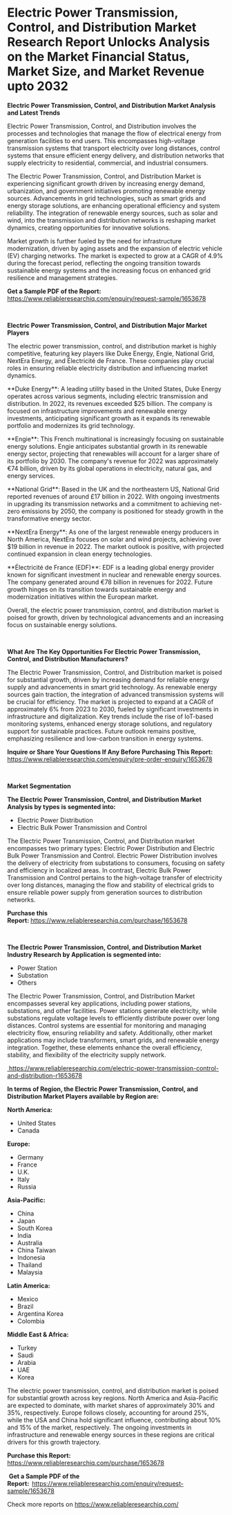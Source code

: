 <p><h1>Electric Power Transmission, Control, and Distribution Market Research Report Unlocks Analysis on the Market Financial Status, Market Size, and Market Revenue upto 2032</h1></p><p><strong>Electric Power Transmission, Control, and Distribution Market Analysis and Latest Trends</strong></p>
<p><p>Electric Power Transmission, Control, and Distribution involves the processes and technologies that manage the flow of electrical energy from generation facilities to end users. This encompasses high-voltage transmission systems that transport electricity over long distances, control systems that ensure efficient energy delivery, and distribution networks that supply electricity to residential, commercial, and industrial consumers.</p><p>The Electric Power Transmission, Control, and Distribution Market is experiencing significant growth driven by increasing energy demand, urbanization, and government initiatives promoting renewable energy sources. Advancements in grid technologies, such as smart grids and energy storage solutions, are enhancing operational efficiency and system reliability. The integration of renewable energy sources, such as solar and wind, into the transmission and distribution networks is reshaping market dynamics, creating opportunities for innovative solutions.</p><p>Market growth is further fueled by the need for infrastructure modernization, driven by aging assets and the expansion of electric vehicle (EV) charging networks. The market is expected to grow at a CAGR of 4.9% during the forecast period, reflecting the ongoing transition towards sustainable energy systems and the increasing focus on enhanced grid resilience and management strategies.</p></p>
<p><strong>Get a Sample PDF of the Report:&nbsp;</strong> <a href="https://www.reliableresearchiq.com/enquiry/request-sample/1653678?utm_campaign=3308&utm_medium=2&utm_source=Github&utm_content=ia&utm_term=07042025&utm_id=electric-power-transmission-control-and-distribution">https://www.reliableresearchiq.com/enquiry/request-sample/1653678</a></p>
<p>&nbsp;</p>
<p><strong>Electric Power Transmission, Control, and Distribution Major Market Players</strong></p>
<p><p>The electric power transmission, control, and distribution market is highly competitive, featuring key players like Duke Energy, Engie, National Grid, NextEra Energy, and Électricité de France. These companies play crucial roles in ensuring reliable electricity distribution and influencing market dynamics.</p><p>**Duke Energy**: A leading utility based in the United States, Duke Energy operates across various segments, including electric transmission and distribution. In 2022, its revenues exceeded $25 billion. The company is focused on infrastructure improvements and renewable energy investments, anticipating significant growth as it expands its renewable portfolio and modernizes its grid technology.</p><p>**Engie**: This French multinational is increasingly focusing on sustainable energy solutions. Engie anticipates substantial growth in its renewable energy sector, projecting that renewables will account for a larger share of its portfolio by 2030. The company's revenue for 2022 was approximately €74 billion, driven by its global operations in electricity, natural gas, and energy services.</p><p>**National Grid**: Based in the UK and the northeastern US, National Grid reported revenues of around £17 billion in 2022. With ongoing investments in upgrading its transmission networks and a commitment to achieving net-zero emissions by 2050, the company is positioned for steady growth in the transformative energy sector.</p><p>**NextEra Energy**: As one of the largest renewable energy producers in North America, NextEra focuses on solar and wind projects, achieving over $19 billion in revenue in 2022. The market outlook is positive, with projected continued expansion in clean energy technologies.</p><p>**Électricité de France (EDF)**: EDF is a leading global energy provider known for significant investment in nuclear and renewable energy sources. The company generated around €78 billion in revenues for 2022. Future growth hinges on its transition towards sustainable energy and modernization initiatives within the European market.</p><p>Overall, the electric power transmission, control, and distribution market is poised for growth, driven by technological advancements and an increasing focus on sustainable energy solutions.</p></p>
<p>&nbsp;</p>
<p><strong>What Are The Key Opportunities For Electric Power Transmission, Control, and Distribution Manufacturers?</strong></p>
<p><p>The Electric Power Transmission, Control, and Distribution market is poised for substantial growth, driven by increasing demand for reliable energy supply and advancements in smart grid technology. As renewable energy sources gain traction, the integration of advanced transmission systems will be crucial for efficiency. The market is projected to expand at a CAGR of approximately 6% from 2023 to 2030, fueled by significant investments in infrastructure and digitalization. Key trends include the rise of IoT-based monitoring systems, enhanced energy storage solutions, and regulatory support for sustainable practices. Future outlook remains positive, emphasizing resilience and low-carbon transition in energy systems.</p></p>
<p><strong>Inquire or Share Your Questions If Any Before Purchasing This Report:</strong> <a href="https://www.reliableresearchiq.com/enquiry/pre-order-enquiry/1653678?utm_campaign=3308&utm_medium=2&utm_source=Github&utm_content=ia&utm_term=07042025&utm_id=electric-power-transmission-control-and-distribution">https://www.reliableresearchiq.com/enquiry/pre-order-enquiry/1653678</a></p>
<p>&nbsp;</p>
<p><strong>Market Segmentation</strong></p>
<p><strong>The Electric Power Transmission, Control, and Distribution Market Analysis by types is segmented into:</strong></p>
<p><ul><li>Electric Power Distribution</li><li>Electric Bulk Power Transmission and Control</li></ul></p>
<p><p>The Electric Power Transmission, Control, and Distribution market encompasses two primary types: Electric Power Distribution and Electric Bulk Power Transmission and Control. Electric Power Distribution involves the delivery of electricity from substations to consumers, focusing on safety and efficiency in localized areas. In contrast, Electric Bulk Power Transmission and Control pertains to the high-voltage transfer of electricity over long distances, managing the flow and stability of electrical grids to ensure reliable power supply from generation sources to distribution networks.</p></p>
<p><strong>Purchase this Report:&nbsp;</strong><a href="https://www.reliableresearchiq.com/purchase/1653678?utm_campaign=3308&utm_medium=2&utm_source=Github&utm_content=ia&utm_term=07042025&utm_id=electric-power-transmission-control-and-distribution">https://www.reliableresearchiq.com/purchase/1653678</a></p>
<p>&nbsp;</p>
<p><strong>The Electric Power Transmission, Control, and Distribution Market Industry Research by Application is segmented into:</strong></p>
<p><ul><li>Power Station</li><li>Substation</li><li>Others</li></ul></p>
<p><p>The Electric Power Transmission, Control, and Distribution Market encompasses several key applications, including power stations, substations, and other facilities. Power stations generate electricity, while substations regulate voltage levels to efficiently distribute power over long distances. Control systems are essential for monitoring and managing electricity flow, ensuring reliability and safety. Additionally, other market applications may include transformers, smart grids, and renewable energy integration. Together, these elements enhance the overall efficiency, stability, and flexibility of the electricity supply network.</p></p>
<p><a href="https://www.reliableresearchiq.com/electric-power-transmission-control-and-distribution-r1653678?utm_campaign=3308&utm_medium=2&utm_source=Github&utm_content=ia&utm_term=07042025&utm_id=electric-power-transmission-control-and-distribution">&nbsp;https://www.reliableresearchiq.com/electric-power-transmission-control-and-distribution-r1653678</a></p>
<p><strong>In terms of Region, the Electric Power Transmission, Control, and Distribution Market Players available by Region are:</strong></p>
<p>
    <p> <strong> North America: </strong>
        <ul>
            <li>United States</li>
            <li>Canada</li>
        </ul>
        </p> 
    <p> <strong> Europe: </strong>
        <ul>
            <li>Germany</li>
            <li>France</li>
            <li>U.K.</li>
            <li>Italy</li>
            <li>Russia</li>
        </ul>
        </p> 
    <p> <strong> Asia-Pacific: </strong>
        <ul>
            <li>China</li>
            <li>Japan</li>
            <li>South Korea</li>
            <li>India</li>
            <li>Australia</li>
            <li>China Taiwan</li>
            <li>Indonesia</li>
            <li>Thailand</li>
            <li>Malaysia</li>
        </ul>
        </p> 
    <p> <strong> Latin America: </strong>
        <ul>
            <li>Mexico</li>
            <li>Brazil</li>
            <li>Argentina Korea</li>
            <li>Colombia</li>
        </ul>
        </p> 
    <p> <strong> Middle East & Africa: </strong>
        <ul>
            <li>Turkey</li>
            <li>Saudi</li>
            <li>Arabia</li>
            <li>UAE</li>
            <li>Korea</li>
        </ul>
    </p>
    </p>
<p><p>The electric power transmission, control, and distribution market is poised for substantial growth across key regions. North America and Asia-Pacific are expected to dominate, with market shares of approximately 30% and 35%, respectively. Europe follows closely, accounting for around 25%, while the USA and China hold significant influence, contributing about 10% and 15% of the market, respectively. The ongoing investments in infrastructure and renewable energy sources in these regions are critical drivers for this growth trajectory.</p></p>
<p><strong>Purchase this Report: </strong><a href="https://www.reliableresearchiq.com/purchase/1653678?utm_campaign=3308&utm_medium=2&utm_source=Github&utm_content=ia&utm_term=07042025&utm_id=electric-power-transmission-control-and-distribution">https://www.reliableresearchiq.com/purchase/1653678</a></p>
<p>&nbsp;<strong>Get a Sample PDF of the Report:&nbsp;&nbsp;</strong><a href="https://www.reliableresearchiq.com/enquiry/request-sample/1653678?utm_campaign=3308&utm_medium=2&utm_source=Github&utm_content=ia&utm_term=07042025&utm_id=electric-power-transmission-control-and-distribution">https://www.reliableresearchiq.com/enquiry/request-sample/1653678</a></p>
<p><strong></strong></p>
<p>Check more reports on <a href="https://www.reliableresearchiq.com/?utm_campaign=3308&utm_medium=2&utm_source=Github&utm_content=ia&utm_term=07042025&utm_id=electric-power-transmission-control-and-distribution">https://www.reliableresearchiq.com/</a></p>